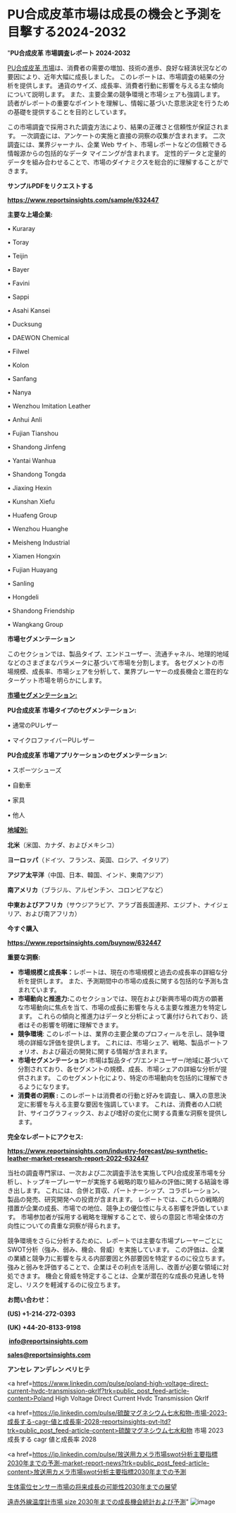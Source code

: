 # PU合成皮革市場は成長の機会と予測を目撃する2024-2032

"<strong>PU合成皮革 市場調査レポート 2024-2032</strong>

<a href=https://www.reportsinsights.com/sample/632447>PU合成皮革 市場</a>は、消費者の需要の増加、技術の進歩、良好な経済状況などの要因により、近年大幅に成長しました。 このレポートは、市場調査の結果の分析を提供します。 通貨のサイズ、成長率、消費者行動に影響を与える主な傾向について説明します。 また、主要企業の競争環境と市場シェアも強調します。 読者がレポートの重要なポイントを理解し、情報に基づいた意思決定を行うための基礎を提供することを目的としています。

この市場調査で採用された調査方法により、結果の正確さと信頼性が保証されます。 一次調査には、アンケートの実施と直接の洞察の収集が含まれます。 二次調査には、業界ジャーナル、企業 Web サイト、市場レポートなどの信頼できる情報源からの包括的なデータ マイニングが含まれます。 定性的データと定量的データを組み合わせることで、市場のダイナミクスを総合的に理解することができます。

<strong><b>サンプルPDFをリクエストする</b></strong>

<a href=https://www.reportsinsights.com/sample/632447><strong><u>https://www.reportsinsights.com/sample/632447</u></strong></a>

<strong>主要な上場企業:</strong>

• Kuraray

• Toray

• Teijin

• Bayer

• Favini

• Sappi

• Asahi Kansei

• Ducksung

• DAEWON Chemical

• Filwel

• Kolon

• Sanfang

• Nanya

• Wenzhou Imitation Leather

• Anhui Anli

• Fujian Tianshou

• Shandong Jinfeng

• Yantai Wanhua

• Shandong Tongda

• Jiaxing Hexin

• Kunshan Xiefu

• Huafeng Group

• Wenzhou Huanghe

• Meisheng Industrial

• Xiamen Hongxin

• Fujian Huayang

• Sanling

• Hongdeli

• Shandong Friendship

• Wangkang Group

<strong>市場セグメンテーション</strong>

このセクションでは、製品タイプ、エンドユーザー、流通チャネル、地理的地域などのさまざまなパラメータに基づいて市場を分割します。 各セグメントの市場規模、成長率、市場シェアを分析して、業界プレーヤーの成長機会と潜在的なターゲット市場を明らかにします。

<strong><u>市場セグメンテーション</u></strong><strong><u>:</u></strong>

<strong>PU合成皮革 市場タイプのセグメンテーション:</strong>

• 通常のPUレザー

• マイクロファイバーPUレザー

<strong>PU合成皮革 市場アプリケーションのセグメンテーション:</strong>

• スポーツシューズ

• 自動車

• 家具

• 他人

<strong><u>地域別</u></strong><strong><u>:</u></strong>

<strong>北米</strong>（米国、カナダ、およびメキシコ）

<strong>ヨーロッパ</strong>（ドイツ、フランス、英国、ロシア、イタリア）

<strong>アジア太平洋</strong>（中国、日本、韓国、インド、東南アジア）

<strong>南アメリカ</strong>（ブラジル、アルゼンチン、コロンビアなど）

<strong>中東およびアフリカ</strong>（サウジアラビア、アラブ首長国連邦、エジプト、ナイジェリア、および南アフリカ）

<strong>今すぐ購入</strong>

<a href=https://www.reportsinsights.com/buynow/632447><strong><u>https://www.reportsinsights.com/buynow/632447</u></strong></a>

<strong>重要な洞察:</strong>
<ul>
  <li><strong>市場規模と成長率：</strong>レポートは、現在の市場規模と過去の成長率の詳細な分析を提供します。 また、予測期間中の市場の成長に関する包括的な予測も含まれています。</li>
  <li><strong>市場動向と推進力:</strong>このセクションでは、現在および新興市場の両方の顕著な市場動向に焦点を当て、市場の成長に影響を与える主要な推進力を特定します。 これらの傾向と推進力はデータと分析によって裏付けられており、読者はその影響を明確に理解できます。</li>
  <li><strong>競争環境</strong>: このレポートは、業界の主要企業のプロフィールを示し、競争環境の詳細な評価を提供します。 これには、市場シェア、戦略、製品ポートフォリオ、および最近の開発に関する情報が含まれます。</li>
  <li><strong>市場セグメンテーション: </strong>市場は製品タイプ/エンドユーザー/地域に基づいて分割されており、各セグメントの規模、成長、市場シェアの詳細な分析が提供されます。 このセグメント化により、特定の市場動向を包括的に理解できるようになります。</li>
  <li><strong>消費者の洞察 : </strong>このレポートは消費者の行動と好みを調査し、購入の意思決定に影響を与える主要な要因を強調しています。 これは、消費者の人口統計、サイコグラフィックス、および嗜好の変化に関する貴重な洞察を提供します。</li>
</ul>
<strong>完全なレポートにアクセス:</strong>

<a href=https://www.reportsinsights.com/industry-forecast/pu-synthetic-leather-market-research-report-2022-632447><strong><u><b>https://www.reportsinsights.com/industry-forecast/pu-synthetic-leather-market-research-report-2022-632447</b></u></strong></a>

当社の調査専門家は、一次および二次調査手法を実施してPU合成皮革市場を分析し、トップキープレーヤーが実施する戦略的取り組みの評価に関する結論を導き出します。 これには、合併と買収、パートナーシップ、コラボレーション、製品の発売、研究開発への投資が含まれます。 レポートでは、これらの戦略的措置が企業の成長、市場での地位、競争上の優位性に与える影響を評価しています。 市場参加者が採用する戦略を理解することで、彼らの意図と市場全体の方向性についての貴重な洞察が得られます。

競争環境をさらに分析するために、レポートでは主要な市場プレーヤーごとにSWOT分析（強み、弱み、機会、脅威）を実施しています。 この評価は、企業の業績と競争力に影響を与える内部要因と外部要因を特定するのに役立ちます。 強みと弱みを評価することで、企業はその利点を活用し、改善が必要な領域に対処できます。 機会と脅威を特定することは、企業が潜在的な成長の見通しを特定し、リスクを軽減するのに役立ちます。

<strong>お問い合わせ：</strong>

<strong>(US) +1-214-272-0393</strong>

<strong>(UK) +44-20-8133-9198</strong>

<strong> </strong><a href=info@reportsinsights.com><strong><u>info@reportsinsights.com</u></strong></a>

<a href=sales@reportsinsights.com><strong><u>sales@reportsinsights.com</u></strong></a>

<strong>アンセレ アンデレン ベリヒテ</strong>

<a href=https://www.linkedin.com/pulse/poland-high-voltage-direct-current-hvdc-transmission-qkrlf?trk=public_post_feed-article-content>Poland High Voltage Direct Current Hvdc Transmission Qkrlf</a>

<a href=https://jp.linkedin.com/pulse/硫酸マグネシウム七水和物-市場-2023-成長する-cagr-値と成長率-2028-reportsinsights-pvt-ltd?trk=public_post_feed-article-content>硫酸マグネシウム七水和物 市場 2023 成長する cagr 値と成長率 2028</a>

<a href=https://jp.linkedin.com/pulse/放送用カメラ市場swot分析主要指標2030年までの予測-market-report-news?trk=public_post_feed-article-content>放送用カメラ市場swot分析主要指標2030年までの予測</a>

<a href=https://www.linkedin.com/pulse/生体電位センサー市場の将来成長の可能性2030年までの展望-healthscope-news-245-pmtif/>生体電位センサー市場の将来成長の可能性2030年までの展望</a>

<a href=https://www.linkedin.com/pulse/遠赤外線温度計市場-size-2030年までの成長機会統計および予測-community-market-research-omsaf/>遠赤外線温度計市場 size 2030年までの成長機会統計および予測</a>"
![image](https://github.com/gayatrid12/RIindustry/assets/158473851/db6be4ca-4f6b-4eb3-ab49-76951a38f533)
